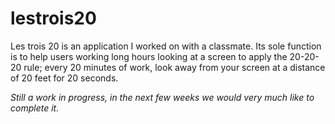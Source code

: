 # lestrois20
Les trois 20 is an application I worked on with a classmate. Its sole function is to help users working long hours looking at a screen to apply the 20-20-20 rule; every 20 minutes of work, look away from your screen at a distance of 20 feet for 20 seconds.

*Still a work in progress, in the next few weeks we would very much like to complete it.*
